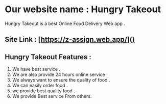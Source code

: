 # Our website name : Hungry Takeout

Hungry Takeout is a best Online Food Delivery Web app .

## Site Link : [https://z-assign.web.app/]()

##  Hungry Takeout Features :
1. We have best service .
2. We are also provide 24 hours online service  .
3. We always want to ensure the quality of food .
4. We can easily order food  .
5. we provide best quality food  .
6. We provide Best service From others.
 
